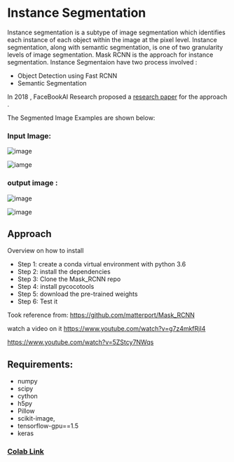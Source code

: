 # Instance Segmentation
Instance segmentation is a subtype of image segmentation which identifies each instance of each object within the image at the pixel level. Instance segmentation, along with semantic segmentation, is one of two granularity levels of image segmentation.
Mask RCNN is the approach for instance segmentation. 
Instance Segmentaion have two process involved :
 *  Object Detection using Fast RCNN
 *  Semantic Segmentation
 
 In 2018 , FaceBookAI Research proposed a [research paper](https://arxiv.org/pdf/1703.06870.pdf) for the approach .
 
 The Segmented Image Examples are shown below:
 
 ### Input Image: 
 
 ![image](
https://github.com/Shweta0002/DeepPixel/blob/master/deeppixel/Instance%20Segmentation/Input%20images/3651581213_f81963d1dd_z.jpg?raw=true
)

![iamge](https://github.com/Shweta0002/DeepPixel/blob/master/deeppixel/Instance%20Segmentation/Input%20images/4410436637_7b0ca36ee7_z.jpg?raw=true
)
 
 ### output image :
 
 ![image](https://github.com/Shweta0002/DeepPixel/blob/master/deeppixel/Instance%20Segmentation/Output%20Images/11.png?raw=true)

 ![image](https://github.com/Shweta0002/DeepPixel/blob/master/deeppixel/Instance%20Segmentation/Output%20Images/15.png?raw=true
)


## Approach
Overview on how to install
* Step 1: create a conda virtual environment with python 3.6
* Step 2: install the dependencies
* Step 3: Clone the Mask_RCNN repo
* Step 4: install pycocotools
* Step 5: download the pre-trained weights
* Step 6: Test it

Took reference from:
https://github.com/matterport/Mask_RCNN

watch a video on it https://www.youtube.com/watch?v=g7z4mkfRjI4

https://www.youtube.com/watch?v=5ZStcy7NWqs

## Requirements:
* numpy
* scipy
* cython
* h5py
* Pillow
* scikit-image, 
* tensorflow-gpu==1.5
* keras

### [Colab Link](https://colab.research.google.com/drive/186YyuvwprCAIBm0wPh_YLfqc2PKopGjg?authuser=1#scrollTo=S8MMMQBtWup4) 
 
